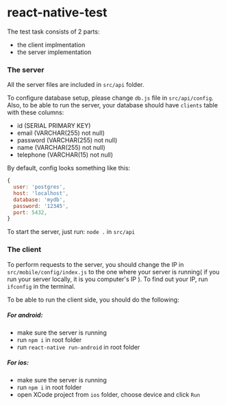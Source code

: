# react-native-test

The test task consists of 2 parts:
  - the client implmentation
  - the server implementation
  
### The server
All the server files are included in `src/api` folder.
  
To configure database setup, please change `db.js` file in `src/api/config`.
Also, to be able to run the server, your database should have `clients` table with these columns:
  - id (SERIAL PRIMARY KEY)
  - email (VARCHAR(255) not null)
  - password (VARCHAR(255) not null)
  - name (VARCHAR(255) not null)
  - telephone (VARCHAR(15) not null)

By default, config looks something like this: 
```javascript
{ 
  user: 'postgres',
  host: 'localhost',
  database: 'mydb',
  password: '12345',
  port: 5432,
}
```

To start the server, just run: `node .` in `src/api`


### The client

To perform requests to the server, you should change the IP in `src/mobile/config/index.js` to the one where your server is running( if you run your server locally, it is you computer's IP ). To find out your IP, run `ifconfig` in the terminal.

To be able to run the client side, you should do the following:
  
##### For android:
  - make sure the server is running
  - run `npm i` in root folder
  - run `react-native run-android` in root folder
    
##### For ios:
  - make sure the server is running
  - run `npm i` in root folder
  - open XCode project from `ios` folder, choose device and click `Run`
